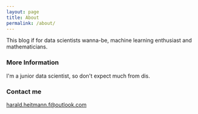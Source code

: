 ```yaml
---
layout: page
title: About
permalink: /about/
---
```


This blog if for data scientists wanna-be, machine learning enthusiast and mathematicians.
### More Information

I'm a junior data scientist, so don't expect much from dis.

### Contact me

[harald.heitmann.f@outlook.com](mailto:harald.heitmann.f@outlook.com)
